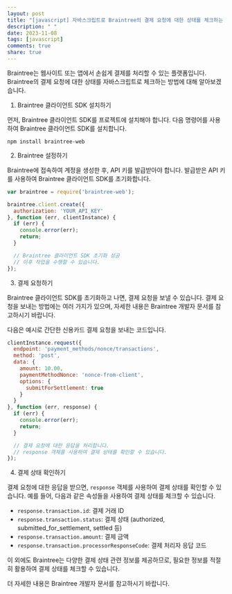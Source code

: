 ```yaml
---
layout: post
title: "[javascript] 자바스크립트로 Braintree의 결제 요청에 대한 상태를 체크하는 방법에 대해 설명해주세요."
description: " "
date: 2023-11-08
tags: [javascript]
comments: true
share: true
---
```


Braintree는 웹사이트 또는 앱에서 손쉽게 결제를 처리할 수 있는 플랫폼입니다. Braintree의 결제 요청에 대한 상태를 자바스크립트로 체크하는 방법에 대해 알아보겠습니다.

1. Braintree 클라이언트 SDK 설치하기

먼저, Braintree 클라이언트 SDK를 프로젝트에 설치해야 합니다. 다음 명령어를 사용하여 Braintree 클라이언트 SDK를 설치합니다.

```
npm install braintree-web
```

2. Braintree 설정하기

Braintree에 접속하여 계정을 생성한 후, API 키를 발급받아야 합니다. 발급받은 API 키를 사용하여 Braintree 클라이언트 SDK를 초기화합니다.

```javascript
var braintree = require('braintree-web');

braintree.client.create({
  authorization: 'YOUR_API_KEY'
}, function (err, clientInstance) {
  if (err) {
    console.error(err);
    return;
  }

  // Braintree 클라이언트 SDK 초기화 성공
  // 이후 작업을 수행할 수 있습니다.
});
```

3. 결제 요청하기

Braintree 클라이언트 SDK를 초기화하고 나면, 결제 요청을 보낼 수 있습니다. 결제 요청을 보내는 방법에는 여러 가지가 있으며, 자세한 내용은 Braintree 개발자 문서를 참고하시기 바랍니다.

다음은 예시로 간단한 신용카드 결제 요청을 보내는 코드입니다.

```javascript
clientInstance.request({
  endpoint: 'payment_methods/nonce/transactions',
  method: 'post',
  data: {
    amount: 10.00,
    paymentMethodNonce: 'nonce-from-client',
    options: {
      submitForSettlement: true
    }
  }
}, function (err, response) {
  if (err) {
    console.error(err);
    return;
  }

  // 결제 요청에 대한 응답을 처리합니다.
  // response 객체를 사용하여 결제 상태를 확인할 수 있습니다.
});
```

4. 결제 상태 확인하기

결제 요청에 대한 응답을 받으면, `response` 객체를 사용하여 결제 상태를 확인할 수 있습니다. 예를 들어, 다음과 같은 속성들을 사용하여 결제 상태를 체크할 수 있습니다.

- `response.transaction.id`: 결제 거래 ID
- `response.transaction.status`: 결제 상태 (authorized, submitted_for_settlement, settled 등)
- `response.transaction.amount`: 결제 금액
- `response.transaction.processorResponseCode`: 결제 처리자 응답 코드

이 외에도 Braintree는 다양한 결제 상태 관련 정보를 제공하므로, 필요한 정보를 적절히 활용하여 결제 상태를 체크할 수 있습니다.

더 자세한 내용은 Braintree 개발자 문서를 참고하시기 바랍니다.
